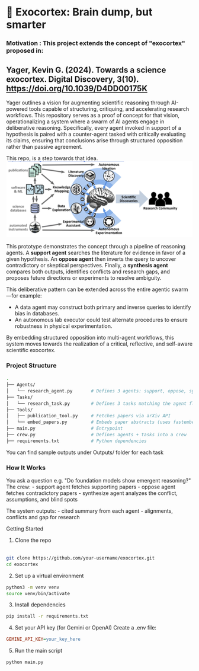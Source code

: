 # 🧠 Exocortex: Brain dump, but smarter
### Motivation : This project extends the concept of "exocortex" proposed in:

##  Yager, Kevin G. (2024). Towards a science exocortex. Digital Discovery, 3(10). https://doi.org/10.1039/D4DD00175K

Yager outlines a vision for augmenting scientific reasoning through AI-powered tools capable of structuring, critiquing, and accelerating research workflows. This repository serves as a proof of concept for that vision, operationalizing a system where a swarm of AI agents engage in deliberative reasoning. Specifically, every agent invoked in support of a hypothesis is paired with a counter-agent tasked with critically evaluating its claims, ensuring that conclusions arise through structured opposition rather than passive agreement.

This repo, is a step towards that idea. 
![Exocortex Diagram](assets/exocortex.png)

This prototype demonstrates the concept through a pipeline of reasoning agents. A **support agent** searches the literature for evidence in favor of a given hypothesis. An **oppose agent** then inverts the query to uncover contradictory or skeptical perspectives. Finally, a **synthesis agent** compares both outputs, identifies conflicts and research gaps, and proposes future directions or experiments to resolve ambiguity.

This deliberative pattern can be extended across the entire agentic swarm—for example:
- A data agent may construct both primary and inverse queries to identify bias in databases.
- An autonomous lab executor could test alternate procedures to ensure robustness in physical experimentation.

By embedding structured opposition into multi-agent workflows, this system moves towards the realization of a critical, reflective, and self-aware scientific exocortex.

### Project Structure 
```bash
.
├── Agents/
│   └── research_agent.py       # Defines 3 agents: support, oppose, synthesize
├── Tasks/
│   └── research_task.py        # Defines 3 tasks matching the agent flow
├── Tools/
│   ├── publication_tool.py     # Fetches papers via arXiv API
│   └── embed_papers.py         # Embeds paper abstracts (uses fastembed)
├── main.py                     # Entrypoint
├── crew.py                     # Defines agents + tasks into a crew
├── requirements.txt            # Python dependencies

```
You can find sample outputs under Outputs/ folder for each task

### How It Works
You ask a question e.g. "Do foundation models show emergent reasoning?"
The crew:
    - support agent fetches supporting papers
    - oppose agent fetches contradictory papers
    - synthesize agent analyzes the conflict, assumptions, and blind spots

The system outputs:
    - cited summary from each agent
    - alignments, conflicts and gap for research


Getting Started
1. Clone the repo
``` bash

git clone https://github.com/your-username/exocortex.git
cd exocortex

```
2. Set up a virtual environment
```bash
python3 -m venv venv
source venv/bin/activate
```

3. Install dependencies
```bash
pip install -r requirements.txt
```

4. Set your API key (for Gemini or OpenAI)
Create a .env file:

```ini
GEMINI_API_KEY=your_key_here
```

5. Run the main script
```bash
python main.py
```
    